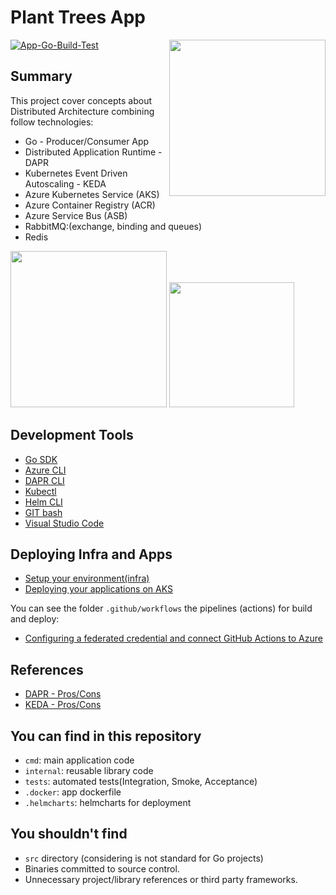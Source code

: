 # Plant Trees App

<img src="./docs/plant-tree.png" width="250px" align="right" />

[![App-Go-Build-Test](https://github.com/diegodocs/go-dapr-plant-trees/actions/workflows/app-go-build-test.yml/badge.svg?branch=main)](https://github.com/diegodocs/go-dapr-plant-trees/actions/workflows/app-go-build-test.yml)

## Summary

This project cover concepts about Distributed Architecture combining follow technologies:

- Go - Producer/Consumer App
- Distributed Application Runtime - DAPR
- Kubernetes Event Driven Autoscaling - KEDA
- Azure Kubernetes Service (AKS)
- Azure Container Registry (ACR)
- Azure Service Bus  (ASB)
- RabbitMQ:(exchange, binding and queues)
- Redis

<img src="https://keda.sh/img/logos/keda-horizontal-color.png" width="250px" />
<img src="https://dapr.io/images/dapr.svg" width="200px" />

## Development Tools

- [Go SDK](https://go.dev/dl/)
- [Azure CLI](https://learn.microsoft.com/pt-br/cli/azure/install-azure-cli)
- [DAPR CLI](https://docs.dapr.io/getting-started/install-dapr-cli/)
- [Kubectl](https://kubernetes.io/pt-br/docs/tasks/tools/)
- [Helm CLI](https://github.com/helm/helm)
- [GIT bash](https://git-scm.com/downloads)
- [Visual Studio Code](https://code.visualstudio.com/download)

## Deploying Infra and Apps

- [Setup your environment(infra)](./docs/setup-infra.md)
- [Deploying  your applications on AKS](./docs/setup-app.md)

You can see the folder `.github/workflows` the pipelines (actions) for build and deploy:

- [Configuring a federated credential and connect GitHub Actions to Azure](https://learn.microsoft.com/en-us/azure/developer/github/connect-from-azure)

## References

- [DAPR - Pros/Cons](./docs/dapr-pros-cons.md)
- [KEDA  - Pros/Cons](./docs/keda-pros-cons.md)

## You can find in this repository

- `cmd`: main application code
- `internal`: reusable library code
- `tests`: automated tests(Integration, Smoke, Acceptance)
- `.docker`: app dockerfile
- `.helmcharts`: helmcharts for deployment

## You shouldn't find

- `src` directory (considering is not standard for Go projects)
- Binaries committed to source control.
- Unnecessary project/library references or third party frameworks.
